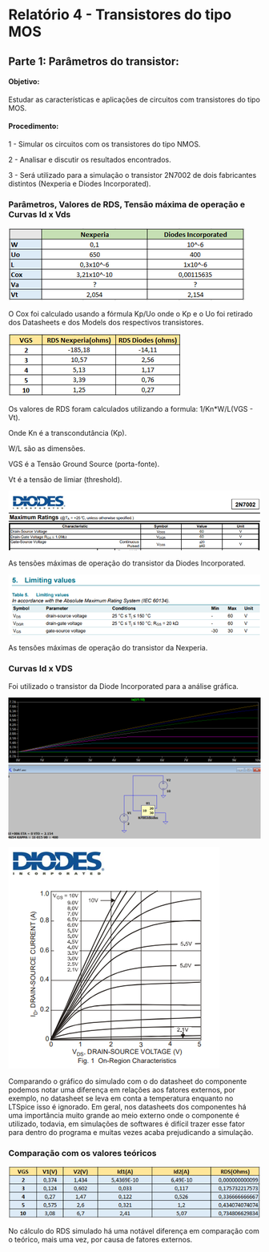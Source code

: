 # Relatório 4 -  Transistores do tipo MOS

## Parte 1: Parâmetros do transistor:

#### Objetivo:

Estudar as características e aplicações de circuitos com transistores do tipo MOS.

#### Procedimento:

1 - Simular os circuitos com os transistores do tipo NMOS.

2 - Analisar e discutir os resultados encontrados.

3 - Será utilizado para a simulação o transistor 2N7002 de dois fabricantes distintos (Nexperia e Diodes Incorporated).

### Parâmetros, Valores de RDS, Tensão máxima de operação e Curvas Id x Vds

![nome](/relatorio_eletronica_1/tabelammos.png)

O Cox foi calculado usando a fórmula Kp/Uo onde o Kp e o Uo foi retirado dos Datasheets e dos Models dos respectivos transistores.

![nome](/relatorio_eletronica_1/rds.png)

Os valores de RDS foram calculados utilizando a formula:
1/Kn*W/L(VGS - Vt).

Onde Kn é a transcondutância (Kp).

W/L são as dimensões.

VGS é a Tensão Ground Source (porta-fonte).

Vt é a tensão de limiar (threshold).


![nome](/relatorio_eletronica_1/diodesmaxi.png)

As tensões máximas de operação do transistor da Diodes Incorporated.

![nome](/relatorio_eletronica_1/nexperiamaxi.png)

As tensões máximas de operação do transistor da Nexperia.

### Curvas Id x VDS

Foi utilizado o transistor da Diode Incorporated para a análise gráfica.

![nome](/relatorio_eletronica_1/graficocorrente.png)

![nome](/relatorio_eletronica_1/comparativo.png)

Comparando o gráfico do simulado com o do datasheet do componente podemos notar uma diferença em relações aos fatores externos, por exemplo, no datasheet se leva em conta a temperatura enquanto no LTSpice isso é ignorado. Em geral, nos datasheets dos componentes há uma importância muito grande ao meio externo onde o componente é utilizado, todavia, em simulações de softwares é difícil trazer esse fator para dentro do programa e muitas vezes acaba prejudicando a simulação.

### Comparação com os valores teóricos

![nome](/relatorio_eletronica_1/tabelardss.png)

No cálculo do RDS simulado há uma notável diferença em comparação com o teórico, mais uma vez, por causa de fatores externos.
